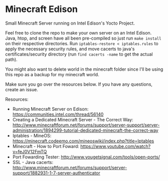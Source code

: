 # Minecraft Edison

Small Minecraft Server running on Intel Edison's Yocto Project.

Feel free to clone the repo to make your own server on an Intel Edison. Java, htop, and 
screen have all been pre-compiled so just run `make install` on their respective directories. Run 
`iptables-restore < iptables.rules` to apply the necessary security rules, and move cacerts to 
java's certificates/security directory (run `find cacerts -name` to get the actual path). 

You might also want to delete world in the minecraft folder since I'll be using this 
repo as a backup for my minecraft world.

Make sure you go over the resources below. If you have any questions, create an issue.

Resources:

* Running Minecraft Server on Edison: https://communities.intel.com/thread/56140
* Creating a Dedicated Minecraft Server - The Correct Way: 
http://www.minecraftforum.net/forums/support/server-support/server-administration/1894299-tutorial-dedicated-minecraft-the-correct-way
* Iptables - MineOS: https://minecraft.codeemo.com/mineoswiki/index.php?title=Iptables
* Minecraft - How to Port Foward: https://www.youtube.com/watch?v=feJ0V12FmTQ
* Port Fowarding Tester: http://www.yougetsignal.com/tools/open-ports/
* SSL -  Java cacerts: 
http://www.minecraftforum.net/forums/support/server-support/1882931-1-7-server-authenticator

